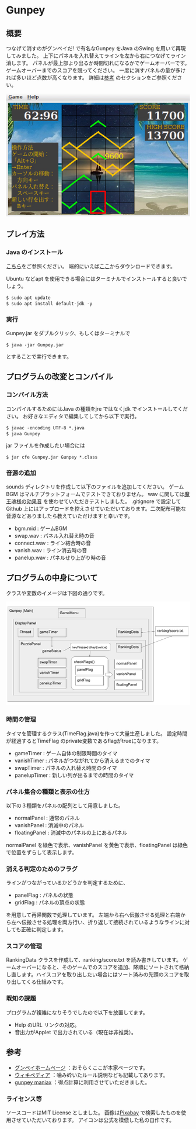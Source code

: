 # Gunpey

## 概要

つなげて消すのがグンペイだ! で有名なGunpey をJava のSwing を用いて再現してみました。
上下にパネルを入れ替えてラインを左から右につなげてライン消します。
パネルが最上部より出るか時間切れになるかでゲームオーバーです。
ゲームオーバーまでのスコアを競ってください。
一度に消すパネルの量が多ければ多いほど点数が高くなります。
詳細は[参考](https://github.com/kimushun1101/gunpey#参考) のセクションをご参照ください。

![Playing Image](imgs/playingImg.png)

## プレイ方法

### Java のインストール

[こちら](https://www.java.com/ja/download/help/download_options.html)をご参照ください。
端的にいえば[ここ](https://www.java.com/ja/download/manual.jsp)からダウンロードできます。

Ubuntu などapt を使用できる場合にはターミナルでインストールすると良いでしょう。
```
$ sudo apt update
$ sudo apt install default-jdk -y
```

### 実行

Gunpey.jar をダブルクリック、もしくはターミナルで
```
$ java -jar Gunpey.jar
```
とすることで実行できます。

## プログラムの改変とコンパイル

### コンパイル方法

コンパイルするためにはJava の種類をjre ではなくjdk でインストールしてください。
お好きなエディタで編集してしてから以下で実行。
```
$ javac -encoding UTF-8 *.java
$ java Gunpey
```
jar ファイルを作成したい場合には
```
$ jar cfe Gunpey.jar Gunpey *.class
```
### 音源の追加

sounds ディレクトリを作成して以下のファイルを追加してください。
ゲームBGM はマルチプラットフォームでテストできておりません。
wav に関しては[魔王魂様の効果音](https://maou.audio/category/se/) を使わせていただきテストしました。
.gitignore で設定してGithub 上にはアップロードを控えさせていただいております。二次配布可能な音源などありましたら教えていただけますと幸いです。

- bgm.mid : ゲームBGM
- swap.wav : パネル入れ替え時の音
- connect.wav : ライン結合時の音
- vanish.wav : ライン消去時の音
- panelup.wav : パネルせり上がり時の音


## プログラムの中身について

クラスや変数のイメージは下図の通りです。

![Class Structure](imgs/classStructure.png)
<!-- ![Playing Image](imgs/playingImg.png) -->

### 時間の管理 

タイマを管理するクラス(TimeFlag.java)を作って大量生産しました。
設定時間が経過するとTimeFlag のprivate変数であるflagがtrueになります。
- gameTimer : ゲーム自体の制限時間のタイマ
- vanishTimer : パネルがつながれてから消えるまでのタイマ
- swapTimer : パネルの入れ替え時間のタイマ
- panelupTimer : 新しい列が出るまでの時間のタイマ

### パネル集合の種類と表示の仕方 

以下の３種類をパネルの配列として用意しました。

- normalPanel : 通常のパネル
- vanishPanel : 消滅中のパネル
- floatingPanel : 消滅中のパネルの上にあるパネル

normalPanel を緑色で表示、vanishPanel を黄色で表示、floatingPanel は緑色で位置をずらして表示します。


### 消える判定のためのフラグ 

ラインがつながっているかどうかを判定するために、

- panelFlag : パネルの状態
- gridFlag : パネルの頂点の状態

を用意して再帰関数で処理しています。
左端から右へ伝搬させる処理と右端から左へ伝搬させる処理を両方行い、折り返して接続されているようなラインに対しても正確に判定します。

### スコアの管理

RankingData クラスを作成して、ranking/score.txt を読み書きしています。
ゲームオーバーになると、そのゲームでのスコアを追加、降順にソートされて格納し直します。ハイスコアを取り出したい場合にはソート済みの先頭のスコアを取り出してくる仕組みです。


### 既知の課題

プログラムが複雑になりそうでしたので以下を放置してます。

- Help のURL リンクの対応。
- 音出力がApplet で出力されている（現在は非推奨）。

## 参考

- [グンペイホームページ](http://www.bandaigames.channel.or.jp/list/gunpey/ )
：おそらくここが本家ページです。
- [ウィキペディア](http://ja.wikipedia.org/wiki/GUNPEY)
：噛み砕いたルール説明なども記載してあります。
- [gunpey maniax](http://www.asahi-net.or.jp/~VG5M-OBT/gunpey_maniax.html )
：得点計算に利用させていただきました。

### ライセンス等

ソースコードはMIT License としました。
画像は[Pixabay](https://pixabay.com/ja/service/license/) で検索したものを使用させていただいております。
アイコンは公式を模倣した私の自作です。